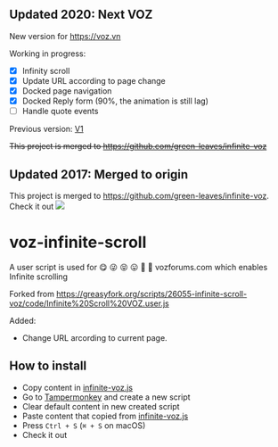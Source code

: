 ## Updated 2020: Next VOZ
New version for https://voz.vn

Working in progress:
 - [x] Infinity scroll
 - [x] Update URL according to page change
 - [x] Docked page navigation
 - [x] Docked Reply form (90%, the animation is still lag)
 - [ ] Handle quote events

Previous version: [V1](https://github.com/ReeganExE/voz-infinite-scroll/tree/v1)

~~This project is merged to https://github.com/green-leaves/infinite-voz~~

## Updated 2017: Merged to origin
This project is merged to https://github.com/green-leaves/infinite-voz. Check it out ![](https://vozforums.com/images/smilies/Off/byebye.gif)

# voz-infinite-scroll
A user script is used for 😋 😜 😝 😛 🤑 🤗 vozforums.com which enables Infinite scrolling

Forked from https://greasyfork.org/scripts/26055-infinite-scroll-voz/code/Infinite%20Scroll%20VOZ.user.js

Added:
* Change URL arcording to current page.

## How to install

* Copy content in [infinite-voz.js](https://github.com/ReeganExE/voz-infinite-scroll/raw/master/infinite-voz.js)
* Go to [Tampermonkey](https://www.google.com.vn/search?q=Tampermonkey) and create a new script
* Clear default content in new created script
* Paste content that copied from [infinite-voz.js](https://github.com/ReeganExE/voz-infinite-scroll/raw/master/infinite-voz.js)
* Press `Ctrl + S` (`⌘ + S` on macOS)
* Check it out
